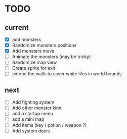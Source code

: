 # TODO

## current
- [X] add monsters
- [X] Randomize monsters positions
- [X] Add monsters move
- [ ] Animate the monsters (may be tricky)
- [ ] Randomize map view
- [ ] Create sprite for exit
- [ ] extend the walls to cover white tiles in world bounds

## next
- [ ] Add fighting system
- [ ] Add other monster kind
- [ ] add a startup menu
- [ ] add a mini map
- [ ] Add items (key / potion / weapon ?)
- [ ] Add system doors
